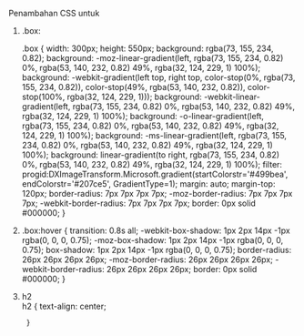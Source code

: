 Penambahan CSS untuk 
1. .box:

   .box {
            width: 300px;
            height: 550px;
            background: rgba(73, 155, 234, 0.82);
            background: -moz-linear-gradient(left, rgba(73, 155, 234, 0.82) 0%, rgba(53, 140, 232, 0.82) 49%, rgba(32, 124, 229, 1) 100%);
            background: -webkit-gradient(left top, right top, color-stop(0%, rgba(73, 155, 234, 0.82)), color-stop(49%, rgba(53, 140, 232, 0.82)), color-stop(100%, rgba(32, 124, 229, 1)));
            background: -webkit-linear-gradient(left, rgba(73, 155, 234, 0.82) 0%, rgba(53, 140, 232, 0.82) 49%, rgba(32, 124, 229, 1) 100%);
            background: -o-linear-gradient(left, rgba(73, 155, 234, 0.82) 0%, rgba(53, 140, 232, 0.82) 49%, rgba(32, 124, 229, 1) 100%);
            background: -ms-linear-gradient(left, rgba(73, 155, 234, 0.82) 0%, rgba(53, 140, 232, 0.82) 49%, rgba(32, 124, 229, 1) 100%);
            background: linear-gradient(to right, rgba(73, 155, 234, 0.82) 0%, rgba(53, 140, 232, 0.82) 49%, rgba(32, 124, 229, 1) 100%);
            filter: progid:DXImageTransform.Microsoft.gradient(startColorstr='#499bea', endColorstr='#207ce5', GradientType=1);
            margin: auto;
            margin-top: 120px;
            border-radius: 7px 7px 7px 7px;
            -moz-border-radius: 7px 7px 7px 7px;
            -webkit-border-radius: 7px 7px 7px 7px;
            border: 0px solid #000000;
        }
2.  .box:hover {
            transition: 0.8s all;
            -webkit-box-shadow: 1px 2px 14px -1px rgba(0, 0, 0, 0.75);
            -moz-box-shadow: 1px 2px 14px -1px rgba(0, 0, 0, 0.75);
            box-shadow: 1px 2px 14px -1px rgba(0, 0, 0, 0.75);
            border-radius: 26px 26px 26px 26px;
            -moz-border-radius: 26px 26px 26px 26px;
            -webkit-border-radius: 26px 26px 26px 26px;
            border: 0px solid #000000;
        }

3. h2        
        h2 {
            text-align: center;

        }
